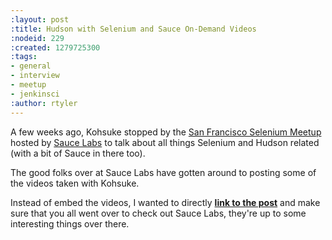 ```yaml
---
:layout: post
:title: Hudson with Selenium and Sauce On-Demand Videos
:nodeid: 229
:created: 1279725300
:tags:
- general
- interview
- meetup
- jenkinsci
:author: rtyler
---
```

A few weeks ago, Kohsuke stopped by the [San Francisco Selenium Meetup](https://meetup.com/seleniumsanfrancisco) hosted by [Sauce Labs](https://saucelabs.com) to talk about all things Selenium and Hudson related (with a bit of Sauce in there too).

The good folks over at Sauce Labs have gotten around to posting some of the videos taken with Kohsuke.

Instead of embed the videos, I wanted to directly **[link to the post](https://saucelabs.com/blog/index.php/2010/07/sfse-meetup-videos-hudson-with-selenium-sauce-ondemand/)** and make sure that you all went over to check out Sauce Labs, they're up to some interesting things over there.
